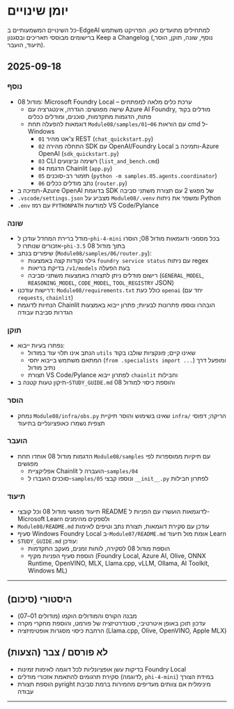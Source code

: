 <!--
CO_OP_TRANSLATOR_METADATA:
{
  "original_hash": "b02a49f9b47dc500f1b4791c01bb9501",
  "translation_date": "2025-09-22T21:47:01+00:00",
  "source_file": "CHANGELOG.md",
  "language_code": "he"
}
-->
# יומן שינויים

כל השינויים המשמעותיים ב-EdgeAI למתחילים מתועדים כאן. הפרויקט משתמש ברישומים מבוססי תאריכים ובסגנון Keep a Changelog (נוסף, שונה, תוקן, הוסר, תיעוד, הועבר).

## 2025-09-18

### נוסף
- מודול 08: Microsoft Foundry Local – ערכת כלים מלאה למפתחים
  - שישה מפגשים: הגדרה, אינטגרציה עם Azure AI Foundry, מודלים בקוד פתוח, הדגמות מתקדמות, סוכנים, ומודלים ככלים
  - דוגמאות להפעלה תחת `Module08/samples/01`–`06` עם הוראות cmd ל-Windows
    - `01` צ'אט מהיר REST (`chat_quickstart.py`)
    - `02` התחלה מהירה SDK עם OpenAI/Foundry Local ותמיכה ב-Azure OpenAI (`sdk_quickstart.py`)
    - `03` CLI רשימה וביצועים (`list_and_bench.cmd`)
    - `04` הדגמת Chainlit (`app.py`)
    - `05` תזמור רב-סוכנים (`python -m samples.05.agents.coordinator`)
    - `06` נתב מודלים ככלים (`router.py`)
- תמיכה ב-Azure OpenAI בדוגמת SDK של מפגש 2 עם תצורת משתני סביבה
- `.vscode/settings.json` מצביע על `Module08/.venv` ומשפר את ניתוח Python
- `.env` עם רמז `PYTHONPATH` למודעות VS Code/Pylance

### שונה
- מודל ברירת המחדל עודכן ל-`phi-4-mini` בכל מסמכי ודוגמאות מודול 08; הוסרו אזכורים שנותרו ל-`phi-3.5` בתוך מודול 08
- שיפורים בנתב (`Module08/samples/06/router.py`):
  - גילוי נקודות קצה באמצעות `foundry service status` עם ניתוח regex
  - בדיקת בריאות `/v1/models` בעת הפעלה
  - רישום מודלים ניתן לתצורה באמצעות משתני סביבה (`GENERAL_MODEL`, `REASONING_MODEL`, `CODE_MODEL`, `TOOL_REGISTRY` JSON)
- דרישות עודכנו: `Module08/requirements.txt` כולל כעת `openai` (יחד עם `requests`, `chainlit`)
- הנחיות לדוגמת Chainlit הובהרו ונוספו פתרונות לבעיות; פתרון ייבוא באמצעות הגדרות סביבת עבודה

### תוקן
- נפתרו בעיות ייבוא:
  - הנתב אינו תלוי עוד במודול `utils` שאינו קיים; פונקציות שולבו בקוד
  - המתאם משתמש בייבוא יחסי (`from .specialists import ...`) ומופעל דרך נתיב מודול
  - תצורת VS Code/Pylance לפתרון ייבוא `chainlit` וחבילות
- תיקון טעות קטנה ב-`STUDY_GUIDE.md` והוספת כיסוי למודול 08

### הוסר
- נמחק `Module08/infra/obs.py` שאינו בשימוש והוסר תיקיית `infra/` הריקה; דפוסי תצפית נשמרו כאופציונליים בתיעוד

### הועבר
- הדגמות מודול 08 אוחדו תחת `Module08/samples` עם תיקיות ממוספרות לפי מפגשים
  - אפליקציית Chainlit הועברה ל-`samples/04`
  - סוכנים הועברו ל-`samples/05` ונוספו קבצי `__init__.py` לפתרון חבילות

### תיעוד
- תיעוד מפגשי מודול 08 וכל קובצי README לדוגמאות הועשרו עם הפניות ל-Microsoft Learn ולספקים מהימנים
- `Module08/README.md` עודכן עם סקירת דוגמאות, תצורת נתב וטיפים לאימות
- סעיף Windows Foundry Local ב-`Module07/README.md` אומת מול תיעוד Learn
- `STUDY_GUIDE.md` עודכן:
  - הוספת מודול 08 לסקירה, לוחות זמנים, מעקב התקדמות
  - הוספת סעיף הפניות מקיף (Foundry Local, Azure AI, Olive, ONNX Runtime, OpenVINO, MLX, Llama.cpp, vLLM, Ollama, AI Toolkit, Windows ML)

---

## היסטורי (סיכום)
- מבנה הקורס והמודולים הוקמו (מודולים 01–07)
- עדכון תוכן באופן איטרטיבי, סטנדרטיזציה של פורמט, והוספת מחקרי מקרה
- הרחבת כיסוי מסגרות אופטימיזציה (Llama.cpp, Olive, OpenVINO, Apple MLX)

## לא פורסם / צבר (הצעות)
- בדיקות עשן אופציונליות לכל דוגמה לאימות זמינות Foundry Local
- סקירת תרגומים להתאמת אזכורי מודלים (לדוגמה, `phi-4-mini`) במידת הצורך
- הוספת תצורת pyright מינימלית אם צוותים מעדיפים מחמירות ברמת סביבת עבודה

---

